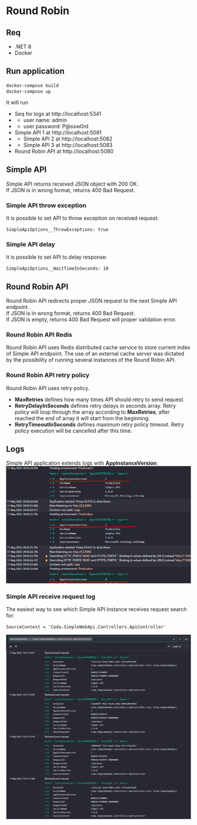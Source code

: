 # Round Robin

## Req

* .NET 8
* Docker

## Run application

```console
docker-compose build
docker-compose up
```

It will run
* Seq for logs at http://localhost:5341
* * user name: admin
* * user password: P@ssw0rd
* Simple API 1 at http://localhost:5081
* * Simple API 2 at http://localhost:5082
* * Simple API 3 at http://localhost:5083
* Round Robin API at http://localhost:5080

## Simple API

Simple API returns received JSON object with 200 OK.<br>
If JSON is in wrong format, returns 400 Bad Request.

### Simple API throw exception

It is possible to set API to throw exception on received request:
```
SimpleApiOptions__ThrowExceptions: true
```

### Simple API delay

It is possible to set API to delay response:
```
SimpleApiOptions__WaitTimeInSeconds: 10
```

## Round Robin API

Round Robin API redirects proper JSON request to the next Simple API endpoint.<br>
If JSON is in wrong format, returns 400 Bad Request.<br>
If JSON is empty, returns 400 Bad Request will proper validation error.<br>

### Round Robin API Redis
Round Robin API uses Redis distributed cache service to store current index of Simple API endpoint. The use of an external cache server was dictated by the possibility of running several instances of the Round Robin API.

### Round Robin API retry policy
Round Robin API uses retry policy. 

* <strong>MaxRetries</strong> defines how many times API should retry to send request.
* <strong>RetryDelayInSeconds</strong> defines retry delays in seconds array. Retry policy will loop through the array according to <strong>MaxRetries</strong>, after reached the end of array it will start from the beginning.
* <strong>RetryTimeoutInSeconds</strong> defines maximum retry policy timeout. Retry policy execution will be cancelled after this time. 


## Logs

Simple API application extends logs with <strong>AppInstanceVersion</strong>:
![App Instance Version!](/readme_resources/images/app-instance-version.png)

### Simple API receive request log

The easiest way to see which Simple API instance receives request search for:
```
SourceContext = 'Coda.SimpleWebApi.Controllers.ApiController'
```
![Simple API receive!](/readme_resources/images/simple-api-receive.png)
